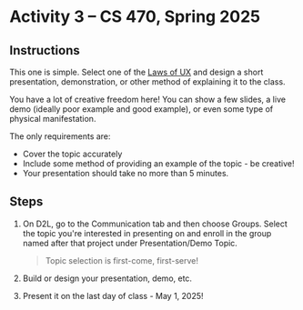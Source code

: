 # Activity 3 – CS 470, Spring 2025

## Instructions

This one is simple. Select one of the [Laws of UX](https://lawsofux.com/) and design a short presentation, demonstration, or other method of explaining it to the class.

You have a lot of creative freedom here! You can show a few slides, a live demo (ideally poor example and good example), or even some type of physical manifestation. 

The only requirements are:

* Cover the topic accurately
* Include some method of providing an example of the topic - be creative!
* Your presentation should take no more than 5 minutes.

## Steps

1. On D2L, go to the Communication tab and then choose Groups. Select the topic you're interested in presenting on and enroll in the group named after that project under Presentation/Demo Topic.

    > Topic selection is first-come, first-serve! 

1. Build or design your presentation, demo, etc.

1. Present it on the last day of class - May 1, 2025!

